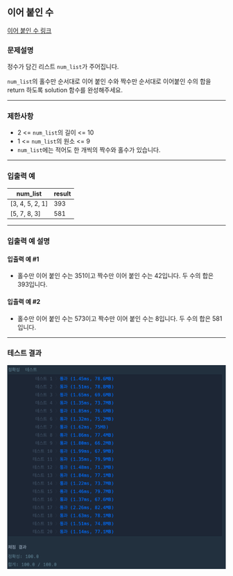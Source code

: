 ## 이어 붙인 수

[이어 붙인 수 링크](https://school.programmers.co.kr/learn/courses/30/lessons/181928)

### 문제설명

정수가 담긴 리스트 `num_list`가 주어집니다.

`num_list`의 홀수만 순서대로 이어 붙인 수와 짝수만 순서대로 이어붙인 수의 합을 return 하도록 solution 함수를 완성해주세요.

---

### 제한사항

+ 2 \<= `num_list`의 길이 \<= 10
+ 1 \<= `num_list`의 원소 \<= 9
+ `num_list`에는 적어도 한 개씩의 짝수와 홀수가 있습니다.

---

### 입출력 예

| num_list        | result |
|-----------------|--------|
| [3, 4, 5, 2, 1] | 393    |
| [5, 7, 8, 3]    | 581    |

---

### 입출력 예 설명

#### 입출력 예 #1

+ 홀수만 이어 붙인 수는 351이고 짝수만 이어 붙인 수는 42입니다. 두 수의 합은 393입니다.

#### 입출력 예 #2

+ 홀수만 이어 붙인 수는 573이고 짝수만 이어 붙인 수는 8입니다. 두 수의 합은 581입니다.

---

### 테스트 결과

![결과](./181928_결과.png)